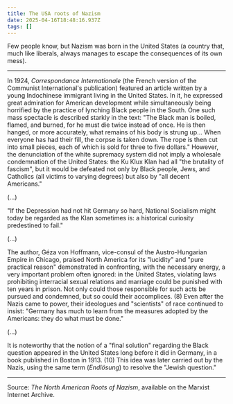 ```yaml
---
title: The USA roots of Nazism
date: 2025-04-16T18:48:16.937Z
tags: []
---
```


Few people know, but Nazism was born in the United States (a country that, much like liberals, always manages to escape the consequences of its own mess).

***

In 1924, *Correspondance Internationale* (the French version of the Communist International's publication) featured an article written by a young Indochinese immigrant living in the United States. In it, he expressed great admiration for American development while simultaneously being horrified by the practice of lynching Black people in the South. One such mass spectacle is described starkly in the text: "The Black man is boiled, flamed, and burned, for he must die twice instead of once. He is then hanged, or more accurately, what remains of his body is strung up... When everyone has had their fill, the corpse is taken down. The rope is then cut into small pieces, each of which is sold for three to five dollars." However, the denunciation of the white supremacy system did not imply a wholesale condemnation of the United States: the Ku Klux Klan had all "the brutality of fascism", but it would be defeated not only by Black people, Jews, and Catholics (all victims to varying degrees) but also by "all decent Americans."

(...)

"If the Depression had not hit Germany so hard, National Socialism might today be regarded as the Klan sometimes is: a historical curiosity predestined to fail."

(...)

The author, Géza von Hoffmann, vice-consul of the Austro-Hungarian Empire in Chicago, praised North America for its "lucidity" and "pure practical reason" demonstrated in confronting, with the necessary energy, a very important problem often ignored: in the United States, violating laws prohibiting interracial sexual relations and marriage could be punished with ten years in prison. Not only could those responsible for such acts be pursued and condemned, but so could their accomplices. (8) Even after the Nazis came to power, their ideologues and "scientists" of race continued to insist: "Germany has much to learn from the measures adopted by the Americans: they do what must be done."

(...)

It is noteworthy that the notion of a "final solution" regarding the Black question appeared in the United States long before it did in Germany, in a book published in Boston in 1913. (10) This idea was later carried out by the Nazis, using the same term (*Endlösung*) to resolve the "Jewish question."

***

Source: *The North American Roots of Nazism*, available on the Marxist Internet Archive.
